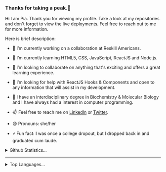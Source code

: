 ### Thanks for taking a peak.👋


Hi I am Pia. Thank you for viewing my profile.  Take a look at my repositories and don't forget to view the live deployments. Feel free to reach out to me for more information.

Here is  brief description:

- 🔭 I’m currently working on a collaboration  at Reskill Americans.

- 🌱 I’m currently learning HTML5, CSS, JavaScript, ReactJS and  Node.js.

- 👯 I’m looking to collaborate on anything that's exciting and offers a great learning experience.

- 🤔 I’m looking for help with ReactJS Hooks & Components and open to any information that will assist in my development.

- 💬 I have an interdisciplinary degree in Biochemistry & Molecular Biology and I have always had a interest in computer programming. 

- 📫 Feel free to reach me on  [LinkedIn](https://linkedin.com/in/pia-torain-dev) or [Twitter](https://twitter.com/FeenixRizn).

- 😄 Pronouns: she/her

- ⚡ Fun fact: I was once a college dropout, but I dropped back in and graduated cum laude.
<details>
  <summary>Github Statistics...</summary>
  <p align ="center">
    <img src="https://github-readme-stats.vercel.app/api?username=Pia007&count_private=true&include_all_commits=trueshow_icons=true&theme=algolia" />
  </p>
</details>

<hr>

<details>
  <summary>Top Languages...</summary>
  <p align ="center">
    [![Top Langs](https://github-readme-stats.vercel.app/api/top-langs/?username=pia007)](https://github.com/pia007/github-readme-stats)

  </p>
</details>


